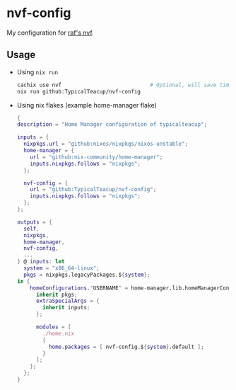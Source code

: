 # nvf-config
My configuration for [raf's nvf](https://github.com/NotAShelf/nvf).
## Usage
- Using `nix run`
  ```bash
  cachix use nvf                            # Optional, will save time and CPU resources
  nix run github:TypicalTeacup/nvf-config
  ```
- Using nix flakes (example home-manager flake)
  ```nix
  {
  description = "Home Manager configuration of typicalteacup";

  inputs = {
    nixpkgs.url = "github:nixos/nixpkgs/nixos-unstable";
    home-manager = {
      url = "github:nix-community/home-manager";
      inputs.nixpkgs.follows = "nixpkgs";
    };

    nvf-config = {
      url = "github:TypicalTeacup/nvf-config";
      inputs.nixpkgs.follows = "nixpkgs";
    };
  };

  outputs = {
    self,
    nixpkgs,
    home-manager,
    nvf-config,
    ...
  } @ inputs: let
    system = "x86_64-linux";
    pkgs = nixpkgs.legacyPackages.${system};
  in { 
      homeConfigurations."USERNAME" = home-manager.lib.homeManagerConfiguration {
        inherit pkgs;
        extraSpecialArgs = {
          inherit inputs;
        };

        modules = [
          ./home.nix
          {
            home.packages = [ nvf-config.${system}.default ];
          }
        ];
      };
    };
  }
  ```
